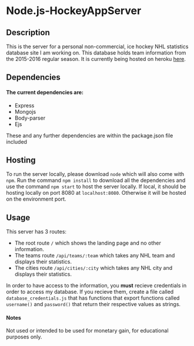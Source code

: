 # Node.js-HockeyAppServer

## Description

This is the server for a personal non-commercial, ice hockey NHL statistics database site I am working on. This database holds team information from the 2015-2016 regular season. It is currently being hosted on heroku <a href="http://brandonkarldb.herokuapp.com/" target="_blank">here</a>.

## Dependencies

#### The current dependencies are:
<ul>
  <li>Express</li>
  <li>Mongojs</li>
  <li>Body-parser</li>
  <li>Ejs</li>
</ul> 

These and any further dependencies are within the package.json file included

## Hosting

To run the server locally, please download ```node``` which will also come with ```npm```. Run the command ```npm install``` to download all the dependencies and use the command ```npm start``` to host the server locally. If local, it should be hosting locally on port 8080 at ```localhost:8080```. Otherwise it will be hosted on the environment port. 

## Usage

This server has 3 routes:

* The root route ```/``` which shows the landing page and no other information.</li>
* The teams route ```/api/teams/:team``` which takes any NHL team and displays their statistics.</li>
* The cities route ```/api/cities/:city``` which takes any NHL city and displays their statistics.</li>

In order to have access to the information, you **must** recieve credentials in order to access my database. If you recieve them, create a file called ```database_credentials.js``` that has functions that export functions called ```username()``` and ```password()``` that return their respective values as strings.

#### Notes

Not used or intended to be used for monetary gain, for educational purposes only.
